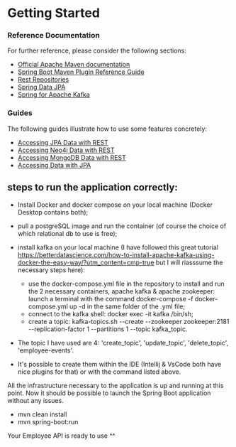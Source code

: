 # Getting Started

### Reference Documentation
For further reference, please consider the following sections:

* [Official Apache Maven documentation](https://maven.apache.org/guides/index.html)
* [Spring Boot Maven Plugin Reference Guide](https://docs.spring.io/spring-boot/docs/3.1.4/maven-plugin/reference/html/)
* [Rest Repositories](https://docs.spring.io/spring-boot/docs/3.1.4/reference/htmlsingle/index.html#howto.data-access.exposing-spring-data-repositories-as-rest)
* [Spring Data JPA](https://docs.spring.io/spring-boot/docs/3.1.4/reference/htmlsingle/index.html#data.sql.jpa-and-spring-data)
* [Spring for Apache Kafka](https://docs.spring.io/spring-boot/docs/3.1.4/reference/htmlsingle/index.html#messaging.kafka)


### Guides
The following guides illustrate how to use some features concretely:

* [Accessing JPA Data with REST](https://spring.io/guides/gs/accessing-data-rest/)
* [Accessing Neo4j Data with REST](https://spring.io/guides/gs/accessing-neo4j-data-rest/)
* [Accessing MongoDB Data with REST](https://spring.io/guides/gs/accessing-mongodb-data-rest/)
* [Accessing Data with JPA](https://spring.io/guides/gs/accessing-data-jpa/)

## steps to run the application correctly:

* Install Docker and docker compose on your local machine (Docker Desktop contains both);

* pull a postgreSQL image and run the container (of course the choice of which relational db to use is free);

* install kafka on your local machine (I have followed this great tutorial https://betterdatascience.com/how-to-install-apache-kafka-using-docker-the-easy-way/?utm_content=cmp-true but I will riasssume the necessary steps here):
  * use the docker-compose.yml file in the repository to install and run the 2 necessary containers, apache kafka & apache zookeeper: launch a terminal with the command docker-compose -f docker-compose.yml up -d in the same folder of the .yml file;
  * connect to the kafka shell: docker exec -it kafka /bin/sh;
  * create a topic: kafka-topics.sh --create --zookeeper zookeeper:2181 --replication-factor 1 --partitions 1 --topic kafka_topic.


* The topic I have used are 4: 'create_topic', 'update_topic', 'delete_topic', 'employee-events'.
* It's possible to create them within the IDE (Intellij & VsCode both have nice plugins for that) or with the command listed above.

All the infrastructure necessary to the application is up and running at this point.
Now it should be possible to launch the Spring Boot application without any issues.

* mvn clean install
* mvn spring-boot:run

Your Employee API is ready to use ^^

